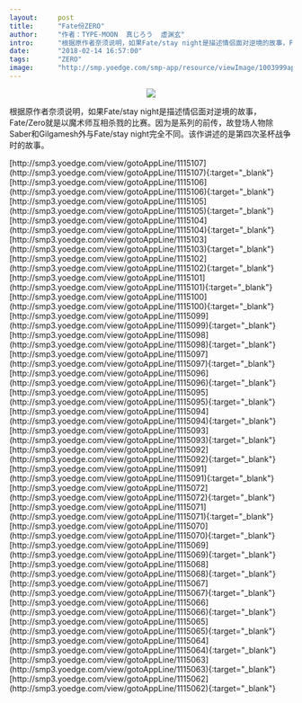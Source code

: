 ```yaml
---
layout:     post
title:      "Fate份ZERO"
author:     "作者：TYPE-MOON  真じろう  虚渊玄"
intro:      "根据原作者奈须说明，如果Fate/stay night是描述情侣面对逆境的故事，Fate/Zero就是以魔术师互相杀戮的比赛。因为是系列的前传，故登场人物除Saber和Gilgamesh外与Fate/stay night完全不同。该作讲述的是第四次圣杯战争时的故事。"
date:       "2018-02-14 16:57:00"
tags:       "ZERO"
image:      "http://smp.yoedge.com/smp-app/resource/viewImage/1003999appline.png"
---
```

<div style="text-align: center">
<p><img src="http://smp.yoedge.com/smp-app/resource/viewImage/1003999appline.png"/></p>
</div>
<p class="post-meta">
<span>根据原作者奈须说明，如果Fate/stay night是描述情侣面对逆境的故事，Fate/Zero就是以魔术师互相杀戮的比赛。因为是系列的前传，故登场人物除Saber和Gilgamesh外与Fate/stay night完全不同。该作讲述的是第四次圣杯战争时的故事。</span>
</p>
[http://smp3.yoedge.com/view/gotoAppLine/1115107](http://smp3.yoedge.com/view/gotoAppLine/1115107){:target="_blank"}
[http://smp3.yoedge.com/view/gotoAppLine/1115106](http://smp3.yoedge.com/view/gotoAppLine/1115106){:target="_blank"}
[http://smp3.yoedge.com/view/gotoAppLine/1115105](http://smp3.yoedge.com/view/gotoAppLine/1115105){:target="_blank"}
[http://smp3.yoedge.com/view/gotoAppLine/1115104](http://smp3.yoedge.com/view/gotoAppLine/1115104){:target="_blank"}
[http://smp3.yoedge.com/view/gotoAppLine/1115103](http://smp3.yoedge.com/view/gotoAppLine/1115103){:target="_blank"}
[http://smp3.yoedge.com/view/gotoAppLine/1115102](http://smp3.yoedge.com/view/gotoAppLine/1115102){:target="_blank"}
[http://smp3.yoedge.com/view/gotoAppLine/1115101](http://smp3.yoedge.com/view/gotoAppLine/1115101){:target="_blank"}
[http://smp3.yoedge.com/view/gotoAppLine/1115100](http://smp3.yoedge.com/view/gotoAppLine/1115100){:target="_blank"}
[http://smp3.yoedge.com/view/gotoAppLine/1115099](http://smp3.yoedge.com/view/gotoAppLine/1115099){:target="_blank"}
[http://smp3.yoedge.com/view/gotoAppLine/1115098](http://smp3.yoedge.com/view/gotoAppLine/1115098){:target="_blank"}
[http://smp3.yoedge.com/view/gotoAppLine/1115097](http://smp3.yoedge.com/view/gotoAppLine/1115097){:target="_blank"}
[http://smp3.yoedge.com/view/gotoAppLine/1115096](http://smp3.yoedge.com/view/gotoAppLine/1115096){:target="_blank"}
[http://smp3.yoedge.com/view/gotoAppLine/1115095](http://smp3.yoedge.com/view/gotoAppLine/1115095){:target="_blank"}
[http://smp3.yoedge.com/view/gotoAppLine/1115094](http://smp3.yoedge.com/view/gotoAppLine/1115094){:target="_blank"}
[http://smp3.yoedge.com/view/gotoAppLine/1115093](http://smp3.yoedge.com/view/gotoAppLine/1115093){:target="_blank"}
[http://smp3.yoedge.com/view/gotoAppLine/1115092](http://smp3.yoedge.com/view/gotoAppLine/1115092){:target="_blank"}
[http://smp3.yoedge.com/view/gotoAppLine/1115091](http://smp3.yoedge.com/view/gotoAppLine/1115091){:target="_blank"}
[http://smp3.yoedge.com/view/gotoAppLine/1115072](http://smp3.yoedge.com/view/gotoAppLine/1115072){:target="_blank"}
[http://smp3.yoedge.com/view/gotoAppLine/1115071](http://smp3.yoedge.com/view/gotoAppLine/1115071){:target="_blank"}
[http://smp3.yoedge.com/view/gotoAppLine/1115070](http://smp3.yoedge.com/view/gotoAppLine/1115070){:target="_blank"}
[http://smp3.yoedge.com/view/gotoAppLine/1115069](http://smp3.yoedge.com/view/gotoAppLine/1115069){:target="_blank"}
[http://smp3.yoedge.com/view/gotoAppLine/1115068](http://smp3.yoedge.com/view/gotoAppLine/1115068){:target="_blank"}
[http://smp3.yoedge.com/view/gotoAppLine/1115067](http://smp3.yoedge.com/view/gotoAppLine/1115067){:target="_blank"}
[http://smp3.yoedge.com/view/gotoAppLine/1115066](http://smp3.yoedge.com/view/gotoAppLine/1115066){:target="_blank"}
[http://smp3.yoedge.com/view/gotoAppLine/1115065](http://smp3.yoedge.com/view/gotoAppLine/1115065){:target="_blank"}
[http://smp3.yoedge.com/view/gotoAppLine/1115064](http://smp3.yoedge.com/view/gotoAppLine/1115064){:target="_blank"}
[http://smp3.yoedge.com/view/gotoAppLine/1115063](http://smp3.yoedge.com/view/gotoAppLine/1115063){:target="_blank"}
[http://smp3.yoedge.com/view/gotoAppLine/1115062](http://smp3.yoedge.com/view/gotoAppLine/1115062){:target="_blank"}


